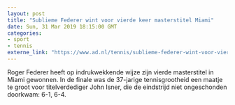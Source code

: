 ```yaml
---
layout: post
title: "Sublieme Federer wint voor vierde keer masterstitel Miami"
date: Sun, 31 Mar 2019 18:15:00 GMT
categories: 
- sport 
- tennis 
externe_link: "https://www.ad.nl/tennis/sublieme-federer-wint-voor-vierde-keer-masterstitel-miami~acda7e87/"
---
```


Roger Federer heeft op indrukwekkende wijze zijn vierde masterstitel in Miami gewonnen. In de finale was de 37-jarige tennisgrootheid een maatje te groot voor titelverdediger John Isner, die de eindstrijd niet ongeschonden doorkwam: 6-1, 6-4.
